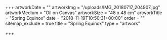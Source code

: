 +++
artworkDate = ""
artworkImg = "/uploads/IMG_20180717_204907.jpg"
artworkMedium = "Oil on Canvas"
artworkSize = "48 x 48 cm"
artworkTitle = "Spring Equinox"
date = "2018-11-19T10:50:31+00:00"
order = ""
sitemap_exclude = true
title = "Spring Equinox"
type = "artwork"

+++
